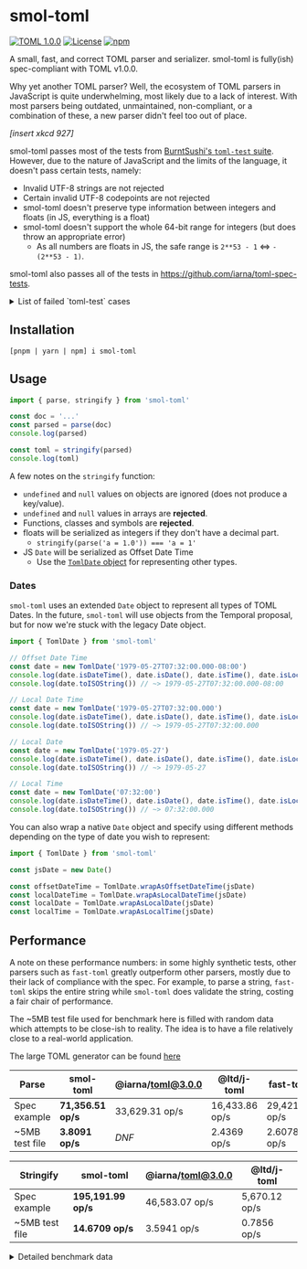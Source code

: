 # smol-toml
[![TOML 1.0.0](https://img.shields.io/badge/TOML-1.0.0-9c4221?style=flat-square)](https://toml.io/en/v1.0.0)
[![License](https://img.shields.io/github/license/squirrelchat/smol-toml.svg?style=flat-square)](https://github.com/squirrelchat/smol-toml/blob/mistress/LICENSE)
[![npm](https://img.shields.io/npm/v/smol-toml?style=flat-square)](https://npm.im/smol-toml)

A small, fast, and correct TOML parser and serializer. smol-toml is fully(ish) spec-compliant with TOML v1.0.0.

Why yet another TOML parser? Well, the ecosystem of TOML parsers in JavaScript is quite underwhelming, most likely due
to a lack of interest. With most parsers being outdated, unmaintained, non-compliant, or a combination of these, a new
parser didn't feel too out of place.

*[insert xkcd 927]*

smol-toml passes most of the tests from [BurntSushi's `toml-test` suite](https://github.com/BurntSushi/toml-test).
However, due to the nature of JavaScript and the limits of the language, it doesn't pass certain tests, namely:
- Invalid UTF-8 strings are not rejected
- Certain invalid UTF-8 codepoints are not rejected
- smol-toml doesn't preserve type information between integers and floats (in JS, everything is a float)
- smol-toml doesn't support the whole 64-bit range for integers (but does throw an appropriate error)
  - As all numbers are floats in JS, the safe range is `2**53 - 1` <=> `-(2**53 - 1)`.

smol-toml also passes all of the tests in https://github.com/iarna/toml-spec-tests.

<details>
<summary>List of failed `toml-test` cases</summary>

These tests were done by modifying `primitive.ts` and make the implementation return bigints for integers. This allows
verifying the parser correctly intents a number to be an integer or a float.

*Ideally, this becomes an option of the library, but for now...*

The following parse tests are failing:
- invalid/encoding/bad-utf8-in-comment
- invalid/encoding/bad-utf8-in-multiline-literal
- invalid/encoding/bad-utf8-in-multiline
- invalid/encoding/bad-utf8-in-string-literal
- invalid/encoding/bad-utf8-in-string
- invalid/string/bad-codepoint
</details>

## Installation
```
[pnpm | yarn | npm] i smol-toml
```

## Usage
```js
import { parse, stringify } from 'smol-toml'

const doc = '...'
const parsed = parse(doc)
console.log(parsed)

const toml = stringify(parsed)
console.log(toml)
```

A few notes on the `stringify` function:
- `undefined` and `null` values on objects are ignored (does not produce a key/value).
- `undefined` and `null` values in arrays are **rejected**.
- Functions, classes and symbols are **rejected**.
- floats will be serialized as integers if they don't have a decimal part.
  - `stringify(parse('a = 1.0')) === 'a = 1'`
- JS `Date` will be serialized as Offset Date Time
  - Use the [`TomlDate` object](#dates) for representing other types.

### Dates
`smol-toml` uses an extended `Date` object to represent all types of TOML Dates. In the future, `smol-toml` will use
objects from the Temporal proposal, but for now we're stuck with the legacy Date object.

```js
import { TomlDate } from 'smol-toml'

// Offset Date Time
const date = new TomlDate('1979-05-27T07:32:00.000-08:00')
console.log(date.isDateTime(), date.isDate(), date.isTime(), date.isLocal()) // ~> true, false, false, false
console.log(date.toISOString()) // ~> 1979-05-27T07:32:00.000-08:00

// Local Date Time
const date = new TomlDate('1979-05-27T07:32:00.000')
console.log(date.isDateTime(), date.isDate(), date.isTime(), date.isLocal()) // ~> true, false, false, true
console.log(date.toISOString()) // ~> 1979-05-27T07:32:00.000

// Local Date
const date = new TomlDate('1979-05-27')
console.log(date.isDateTime(), date.isDate(), date.isTime(), date.isLocal()) // ~> false, true, false, true
console.log(date.toISOString()) // ~> 1979-05-27

// Local Time
const date = new TomlDate('07:32:00')
console.log(date.isDateTime(), date.isDate(), date.isTime(), date.isLocal()) // ~> false, false, true, true
console.log(date.toISOString()) // ~> 07:32:00.000
```

You can also wrap a native `Date` object and specify using different methods depending on the type of date you wish
to represent:

```js
import { TomlDate } from 'smol-toml'

const jsDate = new Date()

const offsetDateTime = TomlDate.wrapAsOffsetDateTime(jsDate)
const localDateTime = TomlDate.wrapAsLocalDateTime(jsDate)
const localDate = TomlDate.wrapAsLocalDate(jsDate)
const localTime = TomlDate.wrapAsLocalTime(jsDate)
```

## Performance
A note on these performance numbers: in some highly synthetic tests, other parsers such as `fast-toml` greatly
outperform other parsers, mostly due to their lack of compliance with the spec. For example, to parse a string,
`fast-toml` skips the entire string while `smol-toml` does validate the string, costing a fair chair of performance.

The ~5MB test file used for benchmark here is filled with random data which attempts to be close-ish to reality. The
idea is to have a file relatively close to a real-world application.

The large TOML generator can be found [here](https://gist.github.com/cyyynthia/e77c744cb6494dabe37d0182506526b9)

| **Parse**      | smol-toml           | @iarna/toml@3.0.0 | @ltd/j-toml     | fast-toml       |
|----------------|---------------------|-------------------|-----------------|-----------------|
| Spec example   | **71,356.51 op/s**  | 33,629.31 op/s    | 16,433.86 op/s  | 29,421.60 op/s  |
| ~5MB test file | **3.8091 op/s**     | *DNF*             | 2.4369 op/s     | 2.6078 op/s     |

| **Stringify**  | smol-toml            | @iarna/toml@3.0.0 | @ltd/j-toml    |
|----------------|----------------------|-------------------|----------------|
| Spec example   | **195,191.99 op/s**  | 46,583.07 op/s    | 5,670.12 op/s  |
| ~5MB test file | **14.6709 op/s**     | 3.5941 op/s       | 0.7856 op/s    |

<details>
<summary>Detailed benchmark data</summary>

Tests ran using Vitest v0.31.0 on commit f58cb6152e667e9cea09f31c93d90652e3b82bf5

CPU: Intel Core i7 7700K (4.2GHz)

```
 RUN  v0.31.0

 ✓ bench/parseSpecExample.bench.ts (4) 2462ms
     name                hz     min     max    mean     p75     p99    p995    p999     rme  samples
   · smol-toml    71,356.51  0.0132  0.2633  0.0140  0.0137  0.0219  0.0266  0.1135  ±0.37%    35679   fastest
   · @iarna/toml  33,629.31  0.0272  0.2629  0.0297  0.0287  0.0571  0.0650  0.1593  ±0.45%    16815
   · @ltd/j-toml  16,433.86  0.0523  1.3088  0.0608  0.0550  0.1140  0.1525  0.7348  ±1.47%     8217   slowest
   · fast-toml    29,421.60  0.0305  0.2995  0.0340  0.0312  0.0618  0.0640  0.1553  ±0.47%    14711
 ✓ bench/parseLargeMixed.bench.ts (3) 16062ms
     name             hz     min     max    mean     p75     p99    p995    p999     rme  samples
   · smol-toml    3.8091  239.60  287.30  262.53  274.17  287.30  287.30  287.30  ±3.66%       10   fastest
   · @ltd/j-toml  2.4369  376.73  493.49  410.35  442.58  493.49  493.49  493.49  ±7.08%       10   slowest
   · fast-toml    2.6078  373.88  412.79  383.47  388.62  412.79  412.79  412.79  ±2.72%       10
 ✓ bench/stringifySpecExample.bench.ts (3) 1886ms
     name                 hz     min     max    mean     p75     p99    p995    p999     rme  samples
   · smol-toml    195,191.99  0.0047  0.2704  0.0051  0.0050  0.0099  0.0110  0.0152  ±0.41%    97596   fastest
   · @iarna/toml   46,583.07  0.0197  0.2808  0.0215  0.0208  0.0448  0.0470  0.1704  ±0.47%    23292
   · @ltd/j-toml    5,670.12  0.1613  0.5768  0.1764  0.1726  0.3036  0.3129  0.4324  ±0.56%     2836   slowest
 ✓ bench/stringifyLargeMixed.bench.ts (3) 24057ms
     name              hz       min       max      mean       p75       p99      p995      p999     rme  samples
   · smol-toml    14.6709   65.1071   79.2199   68.1623   67.1088   79.2199   79.2199   79.2199  ±5.25%       10   fastest
   · @iarna/toml   3.5941    266.48    295.24    278.24    290.10    295.24    295.24    295.24  ±2.83%       10
   · @ltd/j-toml   0.7856  1,254.33  1,322.05  1,272.87  1,286.82  1,322.05  1,322.05  1,322.05  ±1.37%       10   slowest


 BENCH  Summary

  smol-toml - bench/parseLargeMixed.bench.ts >
    1.46x faster than fast-toml
    1.56x faster than @ltd/j-toml

  smol-toml - bench/parseSpecExample.bench.ts >
    2.12x faster than @iarna/toml
    2.43x faster than fast-toml
    4.34x faster than @ltd/j-toml

  smol-toml - bench/stringifyLargeMixed.bench.ts >
    4.00x faster than @iarna/toml
    18.33x faster than @ltd/j-toml

  smol-toml - bench/stringifySpecExample.bench.ts >
    4.19x faster than @iarna/toml
    34.42x faster than @ltd/j-toml
```

---
Additional notes:

I initially tried to benchmark `toml-nodejs`, but the 0.3.0 package is broken.
I initially reported this to the library author, but the author decided to
- a) advise to use a custom loader (via *experimental* flag) to circumvent the invalid imports.
  - Said flag, `--experimental-specifier-resolution`, has been removed in Node v20.
- b) [delete the issue](https://github.com/huan231/toml-nodejs/issues/12) when pointed out links to the NodeJS
documentation about the flag removal and standard resolution algorithm.

For the reference anyways, `toml-nodejs` (with proper imports) is ~8x slower on both parse benchmark with:
- spec example: 7,543.47 op/s
- 5mb mixed: 0.7006 op/s
</details>
